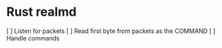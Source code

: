 # Rust realmd
[ ] Listen for packets
[ ] Read first byte from packets as the COMMAND
[ ] Handle commands